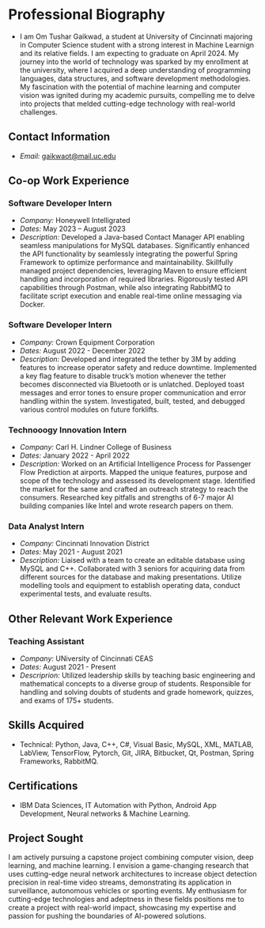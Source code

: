 # Professional Biography
- I am Om Tushar Gaikwad, a student at University of Cincinnati majoring in Computer Science student with a strong interest in Machine Learnign and its relative fields. I am expecting to graduate on April 2024. My journey into the world of technology was sparked by my enrollment at the university, where I acquired a deep understanding of programming languages, data structures, and software development methodologies. My fascination with the potential of machine learning and computer vision was ignited during my academic pursuits, compelling me to delve into projects that melded cutting-edge technology with real-world challenges.

## Contact Information
- *Email:* gaikwaot@mail.uc.edu

## Co-op Work Experience

### Software Developer Intern
- *Company:* Honeywell Intelligrated 
- *Dates:* May 2023 – August 2023
- *Description:*  Developed a Java-based Contact Manager API enabling seamless manipulations for MySQL databases. Significantly enhanced the API functionality by seamlessly integrating the powerful Spring Framework to optimize performance and maintainability. Skillfully managed project dependencies, leveraging Maven to ensure efficient handling and incorporation of required libraries. Rigorously tested API capabilities through Postman, while also integrating RabbitMQ to facilitate script execution and enable 
real-time online messaging via Docker.

### Software Developer Intern
- *Company:* Crown Equipment Corporation
- *Dates:* August 2022 - December 2022
- *Description:* Developed and integrated the tether by 3M by adding features to increase operator safety and reduce downtime. Implemented a key flag feature to disable truck’s motion whenever the tether becomes disconnected via Bluetooth or is unlatched. Deployed toast messages and error tones to ensure proper communication and error handling within the system. Investigated, built, tested, and debugged various control modules on future forklifts.

### Technooogy Innovation Intern
- *Company:* Carl H. Lindner College of Business 
- *Dates:* January 2022 - April 2022
- *Description:*  Worked on an Artificial Intelligence Process for Passenger Flow Prediction at airports. Mapped the unique features, purpose and scope of the technology and assessed its development stage. Identified the market for the same and crafted an outreach strategy to reach the consumers. Researched key pitfalls and strengths of 6-7 major AI building companies like Intel and wrote research papers on them.

### Data Analyst Intern
- *Company:* Cincinnati Innovation District
- *Dates:* May 2021 - August 2021
- *Description:*  Liaised with a team to create an editable database using MySQL and C++. Collaborated with 3 seniors for acquiring data from different sources for the database and making presentations. Utilize modelling tools and equipment to establish operating data, conduct experimental tests, and evaluate results.

## Other Relevant Work Experience

### Teaching Assistant
- *Company:* UNiversity of Cincinnati CEAS
- *Dates:* August 2021 - Present
- *Descriprion:* Utilized leadership skills by teaching basic engineering and mathematical concepts to a diverse group of students. Responsible for handling and solving doubts of students and grade homework, quizzes, and exams of 175+ students.

## Skills Acquired

- Technical: Python, Java, C++, C#, Visual Basic, MySQL, XML, MATLAB, LabView, TensorFlow, Pytorch, Git, JIRA, Bitbucket, Qt, 
Postman, Spring Frameworks, RabbitMQ.

## Certifications

- IBM Data Sciences, IT Automation with Python, Android App Development, Neural networks & Machine Learning.

## Project Sought

I am actively pursuing a capstone project combining computer vision, deep learning, and machine learning. I envision a game-changing research that uses cutting-edge neural network architectures to increase object detection precision in real-time video streams, demonstrating its application in surveillance, autonomous vehicles or sporting events. My enthusiasm for cutting-edge technologies and adeptness in these fields positions me to create a project with real-world impact, showcasing my expertise and passion for pushing the boundaries of AI-powered solutions.
